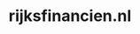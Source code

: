 ---
layout: post
title:  "rijksfinancien.nl"
internal_url:  "/dutchgov/rijksfinancien.nl.html"
subdomains_count: 10
all_subdomains_count: 26
urls_count: 7
ssl_rank: 0
http_rank: 53.571428571429
url_link: /data/rijksfinancien.nl/urls.txt
all_subdomains_link: /data/rijksfinancien.nl/all_subdomains.txt
subdomains_link: /data/rijksfinancien.nl/subdomains.txt
categories: dutchgov
---